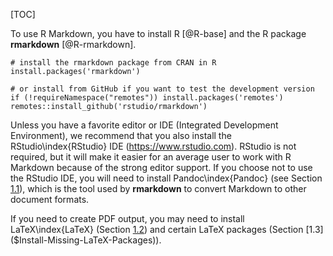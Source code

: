 [TOC]

To use R Markdown, you have to install R [@R-base] and the R package **rmarkdown** [@R-rmarkdown].

```{r eval=FALSE}
# install the rmarkdown package from CRAN in R
install.packages('rmarkdown')

# or install from GitHub if you want to test the development version
if (!requireNamespace("remotes")) install.packages('remotes')
remotes::install_github('rstudio/rmarkdown')
```

Unless you have a favorite editor or IDE (Integrated Development Environment), we recommend that you also install the RStudio\index{RStudio} IDE (https://www.rstudio.com). RStudio is not required, but it will make it easier for an average user to work with R Markdown because of the strong editor support. If you choose not to use the RStudio IDE, you will need to install Pandoc\index{Pandoc} (see Section [1.1]($Use-A-Pandoc-Version-Not-Bundled-With-The-RStudio-IDE)), which is the tool used by **rmarkdown** to convert Markdown to other document formats.

If you need to create PDF output, you may need to install LaTeX\index{LaTeX} (Section [1.2]($Install-LaTeX-TinyTeX-For-PDF-Reports)) and certain LaTeX packages (Section [1.3]($Install-Missing-LaTeX-Packages)).

